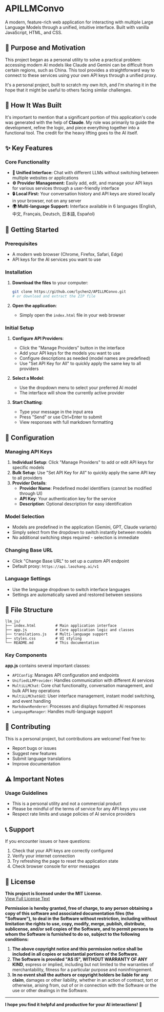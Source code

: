# APILLMConvo

A modern, feature-rich web application for interacting with multiple Large Language Models through a unified, intuitive interface. Built with vanilla JavaScript, HTML, and CSS.

## 🌟 Purpose and Motivation

This project began as a personal utility to solve a practical problem: accessing modern AI models like Claude and Gemini can be difficult from certain regions, such as China. This tool provides a straightforward way to connect to these services using your own API keys through a unified proxy.

It's a personal project, built to scratch my own itch, and I'm sharing it in the hope that it might be useful to others facing similar challenges.

## 🤖 How It Was Built

It's important to mention that a significant portion of this application's code was generated with the help of **Claude**. My role was primarily to guide the development, refine the logic, and piece everything together into a functional tool. The credit for the heavy lifting goes to the AI itself.

## ✨ Key Features

### Core Functionality
*   **🔄 Unified Interface:** Chat with different LLMs without switching between multiple websites or applications
*   **⚙️ Provider Management:** Easily add, edit, and manage your API keys for various services through a user-friendly interface
*   **🔒 Local First:** Your conversation history and API keys are stored locally in your browser, not on any server
*   **🌍 Multi-language Support:** Interface available in 6 languages (English, 中文, Français, Deutsch, 日本語, Español)

## 🚀 Getting Started

### Prerequisites
- A modern web browser (Chrome, Firefox, Safari, Edge)
- API keys for the AI services you want to use

### Installation
1.  **Download the files** to your computer:
    ```bash
    git clone https://github.com/lychen2/APILLMConvo.git
    # or download and extract the ZIP file
    ```

2.  **Open the application**:
    - Simply open the `index.html` file in your web browser

### Initial Setup
1.  **Configure API Providers**:
    - Click the "Manage Providers" button in the interface
    - Add your API keys for the models you want to use
    - Configure descriptions as needed (model names are predefined)
    - Use "Set API Key for All" to quickly apply the same key to all providers

2.  **Select a Model**:
    - Use the dropdown menu to select your preferred AI model
    - The interface will show the currently active provider

3.  **Start Chatting**:
    - Type your message in the input area
    - Press "Send" or use Ctrl+Enter to submit
    - View responses with full markdown formatting

## 🔧 Configuration

### Managing API Keys
1. **Individual Setup**: Click "Manage Providers" to add or edit API keys for specific models
2. **Bulk Setup**: Use "Set API Key for All" to quickly apply the same API key to all providers
3. **Provider Details**:
   - **Provider Name**: Predefined model identifiers (cannot be modified through UI)
   - **API Key**: Your authentication key for the service
   - **Description**: Optional description for easy identification

### Model Selection
- Models are predefined in the application (Gemini, GPT, Claude variants)
- Simply select from the dropdown to switch instantly between models
- No additional switching steps required - selection is immediate

### Changing Base URL
- Click "Change Base URL" to set up a custom API endpoint
- Default proxy: `https://api.laozhang.ai/v1`

### Language Settings
- Use the language dropdown to switch interface languages
- Settings are automatically saved and restored between sessions

## 📁 File Structure

```
llm_js/
├── index.html         # Main application interface
├── app.js             # Core application logic and classes
├── translations.js    # Multi-language support
├── styles.css         # UI styling
└── README.md          # This documentation
```

### Key Components

**app.js** contains several important classes:
- `APIConfig`: Manages API configuration and endpoints
- `UnifiedLLMProvider`: Handles communication with different AI services
- `MultiLLMChat`: Core chat functionality, conversation management, and bulk API key operations
- `MultiLLMChatGUI`: User interface management, instant model switching, and event handling
- `MarkdownRenderer`: Processes and displays formatted AI responses
- `LanguageManager`: Handles multi-language support

## 🤝 Contributing

This is a personal project, but contributions are welcome! Feel free to:
- Report bugs or issues
- Suggest new features
- Submit language translations
- Improve documentation

## ⚠️ Important Notes

### Usage Guidelines
- This is a personal utility and not a commercial product
- Please be mindful of the terms of service for any API keys you use
- Respect rate limits and usage policies of AI service providers

## 📞 Support

If you encounter issues or have questions:
1. Check that your API keys are correctly configured
2. Verify your internet connection
3. Try refreshing the page to reset the application state
4. Check browser console for error messages

## 📄 License

**This project is licensed under the MIT License.**  
[View Full License Text](https://opensource.org/licenses/MIT)

**Permission is hereby granted, free of charge, to any person obtaining a copy of this software and associated documentation files (the "Software"), to deal in the Software without restriction, including without limitation the rights to use, copy, modify, merge, publish, distribute, sublicense, and/or sell copies of the Software, and to permit persons to whom the Software is furnished to do so, subject to the following conditions:**

1. **The above copyright notice and this permission notice shall be included in all copies or substantial portions of the Software.**
2. **The Software is provided "AS IS", WITHOUT WARRANTY OF ANY KIND**, express or implied, including but not limited to the warranties of merchantability, fitness for a particular purpose and noninfringement. 
3. **In no event shall the authors or copyright holders be liable for any claim**, damages or other liability, whether in an action of contract, tort or otherwise, arising from, out of or in connection with the Software or the use or other dealings in the Software.

---

**I hope you find it helpful and productive for your AI interactions!** 🚀
